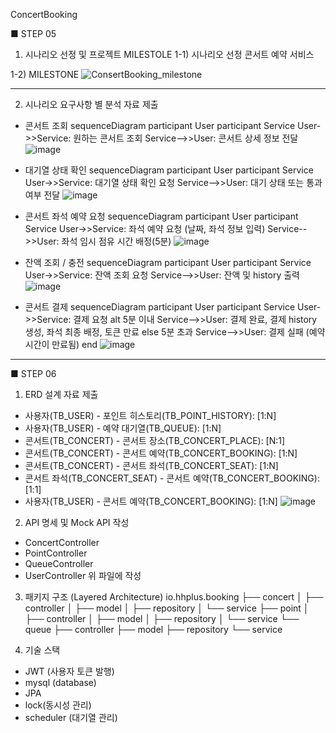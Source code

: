 ConcertBooking

■ STEP 05

1. 시나리오 선정 및 프로젝트 MILESTOLE
   1-1) 시나리오 선정
   콘서트 예약 서비스

1-2) MILESTONE
![ConsertBooking_milestone](https://github.com/user-attachments/assets/e4eb2a8c-5f22-46ce-95b5-ac43e224a3b1)

----------------------------------------------------------------------------------------

2. 시나리오 요구사항 별 분석 자료 제출

- 콘서트 조회
  sequenceDiagram
  participant User
  participant Service
  User->>Service: 원하는 콘서트 조회
  Service-->>User: 콘서트 상세 정보 전달
  ![image](https://github.com/user-attachments/assets/166e9365-d44a-492d-905d-5bec3c65208b)


- 대기열 상태 확인
  sequenceDiagram
  participant User
  participant Service
  User->>Service: 대기열 상태 확인 요청
  Service-->>User: 대기 상태 또는 통과 여부 전달
  ![image](https://github.com/user-attachments/assets/8ef04fbd-9a63-4a75-a54b-700f0ce267e2)


- 콘서트 좌석 예약 요청
  sequenceDiagram
  participant User
  participant Service
  User->>Service: 좌석 예약 요청 (날짜, 좌석 정보 입력)
  Service-->>User: 좌석 임시 점유 시간 배정(5분)
  ![image](https://github.com/user-attachments/assets/60bc83b9-d142-4ab0-96d3-3bdf52a7846d)


- 잔액 조회 / 충전
  sequenceDiagram
  participant User
  participant Service
  User->>Service: 잔액 조회 요청
  Service-->>User: 잔액 및 history 출력
  ![image](https://github.com/user-attachments/assets/f0210ed2-4799-4102-8309-d5c00958b4de)


- 콘서트 결제
  sequenceDiagram
  participant User
  participant Service
  User->>Service: 결제 요청
  alt 5분 이내
  Service-->>User: 결제 완료, 결제 history 생성, 좌석 최종 배정, 토큰 만료
  else 5분 초과
  Service-->>User: 결제 실패 (예약 시간이 만료됨)
  end
  ![image](https://github.com/user-attachments/assets/b89b5f78-6d19-4ce8-b9e0-e72a5e6f2e84)



----------------------------------------------------------------------------------------

■ STEP 06

1. ERD 설계 자료 제출
- 사용자(TB_USER) - 포인트 히스토리(TB_POINT_HISTORY): [1:N]
- 사용자(TB_USER) - 예약 대기열(TB_QUEUE): [1:N]
- 콘서트(TB_CONCERT) - 콘서트 장소(TB_CONCERT_PLACE): [N:1]
- 콘서트(TB_CONCERT) - 콘서트 예약(TB_CONCERT_BOOKING): [1:N]
- 콘서트(TB_CONCERT) - 콘서트 좌석(TB_CONCERT_SEAT): [1:N]
- 콘서트 좌석(TB_CONCERT_SEAT) - 콘서트 예약(TB_CONCERT_BOOKING): [1:1]
- 사용자(TB_USER) - 콘서트 예약(TB_CONCERT_BOOKING): [1:N]
  ![image](https://github.com/user-attachments/assets/c529127d-7a71-4f0c-b9c3-5f627db2dc9e)


2. API 명세 및 Mock API 작성
- ConcertController
- PointController
- QueueController
- UserController
  위 파일에 작성 

3. 패키지 구조 (Layered Architecture)
   io.hhplus.booking
   ├── concert
   │   ├── controller
   │   ├── model
   │   ├── repository
   │   └── service
   ├── point
   │   ├── controller
   │   ├── model
   │   ├── repository
   │   └── service
   └── queue
   ├── controller
   ├── model
   ├── repository
   └── service

4. 기술 스택
- JWT (사용자 토큰 발행)
- mysql (database)
- JPA
- lock(동시성 관리)
- scheduler (대기열 관리)
